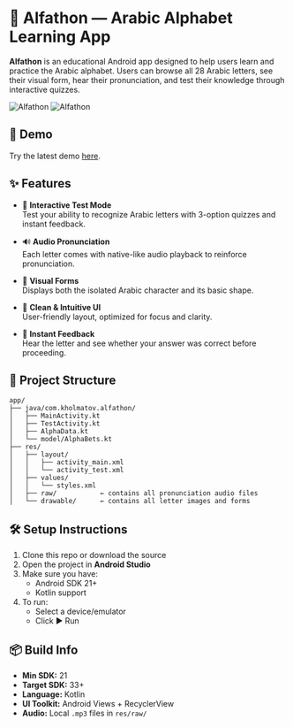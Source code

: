 # 📱 Alfathon — Arabic Alphabet Learning App

**Alfathon** is an educational Android app designed to help users learn and practice the Arabic alphabet. Users can browse all 28 Arabic letters, see their visual form, hear their pronunciation, and test their knowledge through interactive quizzes.

<img src="https://play-lh.googleusercontent.com/56F8cyT4MSJ6QUxSLIkIkiNiHvAQg0PWEqk5sfumVKQkhbBjs2ks1Yl_Ty0mPFtLpw=w2560-h1440-rw" alt="Alfathon" >
<img src="https://play-lh.googleusercontent.com/0GxiIGQvl8V7JtNGyiTV-zb6pkhCTa8eSAUUcdJGvP3tKypjlA8NKhLj8rqxSHO4Gg=w2560-h1440-rw" alt="Alfathon" >

## 🚀 Demo

Try the latest demo [here](https://play.google.com/store/apps/details?id=com.kholmatov.alfathon).

## ✨ Features

- 🧠 **Interactive Test Mode**  
  Test your ability to recognize Arabic letters with 3-option quizzes and instant feedback.

- 🔊 **Audio Pronunciation**  
  Each letter comes with native-like audio playback to reinforce pronunciation.

- 🔡 **Visual Forms**  
  Displays both the isolated Arabic character and its basic shape.

- 🎨 **Clean & Intuitive UI**  
  User-friendly layout, optimized for focus and clarity.

- 🔁 **Instant Feedback**  
  Hear the letter and see whether your answer was correct before proceeding.

## 📂 Project Structure

```
app/
├── java/com.kholmatov.alfathon/
│   ├── MainActivity.kt
│   ├── TestActivity.kt
│   ├── AlphaData.kt
│   └── model/AlphaBets.kt
├── res/
│   ├── layout/
│   │   ├── activity_main.xml
│   │   └── activity_test.xml
│   ├── values/
│   │   └── styles.xml
│   ├── raw/           ← contains all pronunciation audio files
│   └── drawable/      ← contains all letter images and forms
```

## 🛠 Setup Instructions

1. Clone this repo or download the source
2. Open the project in **Android Studio**
3. Make sure you have:
   - Android SDK 21+
   - Kotlin support
4. To run:
   - Select a device/emulator
   - Click ▶️ Run

## 📦 Build Info

- **Min SDK:** 21  
- **Target SDK:** 33+  
- **Language:** Kotlin  
- **UI Toolkit:** Android Views + RecyclerView  
- **Audio:** Local `.mp3` files in `res/raw/`
